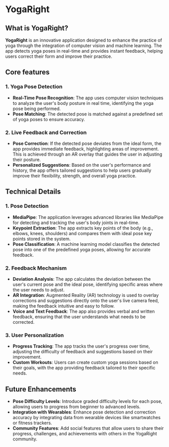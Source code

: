 
# YogaRight

## What is YogaRight?

**YogaRight** is an innovative application designed to enhance the practice of yoga through the integration of computer vision and machine learning. The app detects yoga poses in real-time and provides instant feedback, helping users correct their form and improve their practice.

## Core features

### 1. **Yoga Pose Detection**
   - **Real-Time Pose Recognition**: The app uses computer vision techniques to analyze the user's body posture in real time, identifying the yoga pose being performed. 
   - **Pose Matching**: The detected pose is matched against a predefined set of yoga poses to ensure accuracy.

### 2. **Live Feedback and Correction**
   - **Pose Correction**: If the detected pose deviates from the ideal form, the app provides immediate feedback, highlighting areas of improvement. This is achieved through an AR overlay that guides the user in adjusting their posture.
   - **Personalized Suggestions**: Based on the user's performance and history, the app offers tailored suggestions to help users gradually improve their flexibility, strength, and overall yoga practice.

## Technical Details

### 1. **Pose Detection**
   - **MediaPipe**: The application leverages advanced libraries like MediaPipe for detecting and tracking the user's body joints in real-time.
   - **Keypoint Extraction**: The app extracts key points of the body (e.g., elbows, knees, shoulders) and compares them with ideal pose key points stored in the system.
   - **Pose Classification**: A machine learning model classifies the detected pose into one of the predefined yoga poses, allowing for accurate feedback.

### 2. **Feedback Mechanism**
   - **Deviation Analysis**: The app calculates the deviation between the user's current pose and the ideal pose, identifying specific areas where the user needs to adjust.
   - **AR Integration**: Augmented Reality (AR) technology is used to overlay corrections and suggestions directly onto the user's live camera feed, making the feedback intuitive and easy to follow.
   - **Voice and Text Feedback**: The app also provides verbal and written feedback, ensuring that the user understands what needs to be corrected.

### 3. **User Personalization**
   - **Progress Tracking**: The app tracks the user's progress over time, adjusting the difficulty of feedback and suggestions based on their improvement.
   - **Custom Workouts**: Users can create custom yoga sessions based on their goals, with the app providing feedback tailored to their specific needs.

## Future Enhancements

- **Pose Difficulty Levels**: Introduce graded difficulty levels for each pose, allowing users to progress from beginner to advanced levels.
- **Integration with Wearables**: Enhance pose detection and correction accuracy by integrating data from wearable devices like smartwatches or fitness trackers.
- **Community Features**: Add social features that allow users to share their progress, challenges, and achievements with others in the YogaRight community.
